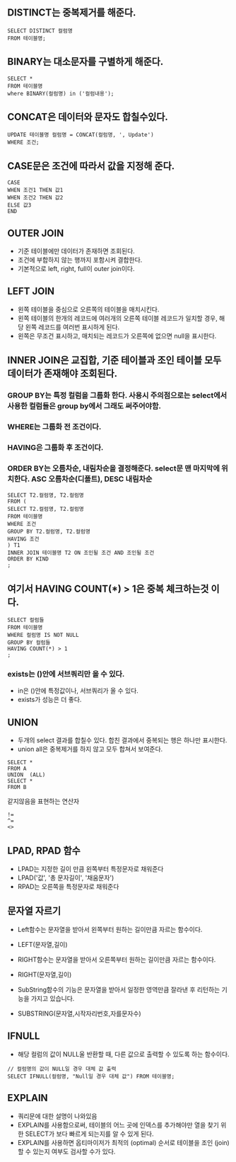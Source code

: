 ## DISTINCT는 중복제거를 해준다.
```
SELECT DISTINCT 컬럼명 
FROM 테이블명;
```

## BINARY는 대소문자를 구별하게 해준다.
```
SELECT * 
FROM 테이블명 
where BINARY(컬럼명) in ('컬럼내용');
```
## CONCAT은 데이터와 문자도 합칠수있다.
```
UPDATE 테이블명 컬럼명 = CONCAT(컬럼명, ', Update')
WHERE 조건;
```
## CASE문은 조건에 따라서 값을 지정해 준다.
```
CASE
WHEN 조건1 THEN 값1 
WHEN 조건2 THEN 값2 
ELSE 값3
END
```
## OUTER JOIN
- 기준 테이블에만 데이터가 존재하면 조회된다.
- 조건에 부합하지 않는 행까지 포함시켜 결합한다.
- 기본적으로 left, right, full이 outer join이다.

## LEFT JOIN
- 왼쪽 테이블을 중심으로 오른쪽의 테이블을 매치시킨다.
- 왼쪽 테이블의 한개의 레코드에 여러개의 오른쪽 테이블 레코드가 일치할 경우, 해당 왼쪽 레코드를 여러번 표시하게 된다.
- 왼쪽은 무조건 표시하고, 매치되는 레코드가 오른쪽에 없으면 null을 표시한다.

## INNER JOIN은 교집합, 기준 테이블과 조인 테이블 모두 데이터가 존재해야 조회된다.
### GROUP BY는 특정 컬럼을 그룹화 한다. 사용시 주의점으로는 select에서 사용한 컬럼들은 group by에서 그래도 써주어야함.
### WHERE는 그룹화 전 조건이다.
### HAVING은 그룹화 후 조건이다.
### ORDER BY는 오름차순, 내림차순을 결정해준다. select문 맨 마지막에 위치한다. ASC 오름차순(디폴트), DESC 내림차순
```
SELECT T2.컬럼명, T2.컬럼명
FROM (
SELECT T2.컬럼명, T2.컬럼명
FROM 테이블명
WHERE 조건
GROUP BY T2.컬럼명, T2.컬럼명
HAVING 조건
) T1
INNER JOIN 테이블명 T2 ON 조인될 조건 AND 조인될 조건
ORDER BY KIND
;
```

## 여기서 HAVING COUNT(*) > 1은 중복 체크하는것 이다.
```
SELECT 컬럼들
FROM 테이블명
WHERE 컬럼명 IS NOT NULL   
GROUP BY 컬럼들
HAVING COUNT(*) > 1
;
```

### exists는 ()안에 서브쿼리만 올 수 있다.
- in은 ()안에 특정값이나, 서브쿼리가 올 수 있다.
- exists가 성능은 더 좋다.

## UNION
- 두개의 select 결과를 합칠수 있다. 합친 결과에서 중복되는 행은 하나만 표시한다.
- union all은 중복제거를 하지 않고 모두 합쳐서 보여준다.
```
SELECT * 
FROM A
UNION  (ALL)      
SELECT * 
FROM B
```

같지않음을 표현하는 연산자
```
!=
^=
<>
```

## LPAD, RPAD 함수
- LPAD는 지정한 길이 만큼 왼쪽부터 특정문자로 채워준다
- LPAD('값', '총 문자길이', '채움문자')
- RPAD는 오른쪽을 특정문자로 채워준다


## 문자열 자르기
- Left함수는 문자열을 받아서 왼쪽부터 원하는 길이만큼 자르는 함수이다.
- LEFT(문자열,길이)

- RIGHT함수는 문자열을 받아서 오른쪽부터 원하는 길이만큼 자르는 함수이다.
- RIGHT(문자열,길이)

- SubString함수의 기능은 문자열을 받아서 일정한 영역만큼 잘라낸 후 리턴하는 기능을 가지고 있습니다.
- SUBSTRING(문자열,시작자리번호,자를문자수)

## IFNULL
- 해당 컬럼의 값이 NULL울 반환할 때, 다른 값으로 출력할 수 있도록 하는 함수이다.
```
// 컬럼명의 값이 NULL일 경우 대체 값 출력
SELECT IFNULL(컬럼명, "Null일 경우 대체 값") FROM 테이블명; 
```

## EXPLAIN
- 쿼리문에 대한 설명이 나와있음
- EXPLAIN를 사용함으로써, 테이블의 어느 곳에 인덱스를 추가해야만 열을 찾기 위한 SELECT가 보다 빠르게 되는지를 알 수 있게 된다.
- EXPLAIN를 사용하면 옵티마이저가 최적의 (optimal) 순서로 테이블을 조인 (join)할 수 있는지 여부도 검사할 수가 있다.



